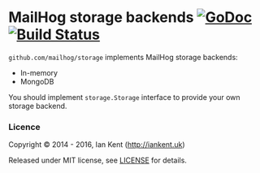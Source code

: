 # MailHog storage backends [![GoDoc](https://godoc.org/github.com/mailhog/storage?status.svg)](https://godoc.org/github.com/mailhog/storage) [![Build Status](https://travis-ci.org/mailhog/storage.svg?branch=master)](https://travis-ci.org/mailhog/storage)

`github.com/mailhog/storage` implements MailHog storage backends:

- In-memory
- MongoDB

You should implement `storage.Storage` interface to provide your
own storage backend.

### Licence

Copyright ©‎ 2014 - 2016, Ian Kent (http://iankent.uk)

Released under MIT license, see [LICENSE](LICENSE.md) for details.
